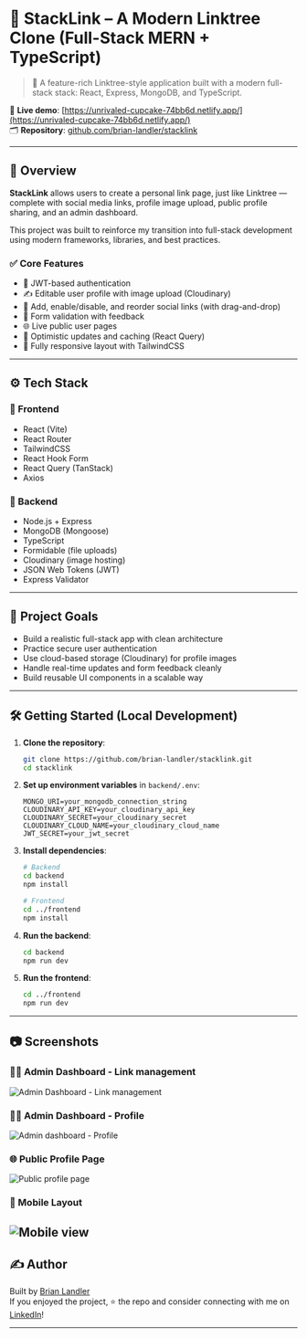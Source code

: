 # 🔗 StackLink – A Modern Linktree Clone (Full-Stack MERN + TypeScript)

> 🚀 A feature-rich Linktree-style application built with a modern full-stack stack: React, Express, MongoDB, and TypeScript.

🔗 **Live demo**: [https://unrivaled-cupcake-74bb6d.netlify.app/](https://unrivaled-cupcake-74bb6d.netlify.app/)  
🗂 **Repository**: [github.com/brian-landler/stacklink](https://github.com/brian-landler/stacklink)

---

## 🧠 Overview

**StackLink** allows users to create a personal link page, just like Linktree — complete with social media links, profile image upload, public profile sharing, and an admin dashboard.

This project was built to reinforce my transition into full-stack development using modern frameworks, libraries, and best practices.

### ✅ Core Features

- 🔐 JWT-based authentication
- ✍️ Editable user profile with image upload (Cloudinary)
- 🔗 Add, enable/disable, and reorder social links (with drag-and-drop)
- 🧩 Form validation with feedback
- 🌐 Live public user pages
- 💾 Optimistic updates and caching (React Query)
- 📱 Fully responsive layout with TailwindCSS

---

## ⚙️ Tech Stack

### 🔷 Frontend
- React (Vite)
- React Router
- TailwindCSS
- React Hook Form
- React Query (TanStack)
- Axios

### 🔶 Backend
- Node.js + Express
- MongoDB (Mongoose)
- TypeScript
- Formidable (file uploads)
- Cloudinary (image hosting)
- JSON Web Tokens (JWT)
- Express Validator

---

## 🚀 Project Goals

- Build a realistic full-stack app with clean architecture
- Practice secure user authentication
- Use cloud-based storage (Cloudinary) for profile images
- Handle real-time updates and form feedback cleanly
- Build reusable UI components in a scalable way

---

## 🛠️ Getting Started (Local Development)

1. **Clone the repository**:

    ```bash
    git clone https://github.com/brian-landler/stacklink.git
    cd stacklink
    ```

2. **Set up environment variables** in `backend/.env`:

    ```env
    MONGO_URI=your_mongodb_connection_string
    CLOUDINARY_API_KEY=your_cloudinary_api_key
    CLOUDINARY_SECRET=your_cloudinary_secret
    CLOUDINARY_CLOUD_NAME=your_cloudinary_cloud_name
    JWT_SECRET=your_jwt_secret
    ```

3. **Install dependencies**:

    ```bash
    # Backend
    cd backend
    npm install

    # Frontend
    cd ../frontend
    npm install
    ```

4. **Run the backend**:

    ```bash
    cd backend
    npm run dev
    ```

5. **Run the frontend**:

    ```bash
    cd ../frontend
    npm run dev
    ```

---

## 📷 Screenshots

### 🧑‍💼 Admin Dashboard - Link management
![Admin Dashboard - Link management](screenshots/adminpage.png)

### 🧑‍💼 Admin Dashboard - Profile
![Admin dashboard - Profile](screenshots/adminpage2.png)

### 🌐 Public Profile Page
![Public profile page](screenshots/profilepage.png)

### 📱 Mobile Layout
![Mobile view](screenshots/profilepage_mobile.png)
---

## ✍️ Author

Built by [Brian Landler](https://github.com/brian-landler)  
If you enjoyed the project, ⭐ the repo and consider connecting with me on [LinkedIn](https://www.linkedin.com/in/brian-landler-a72377b1/)!

---